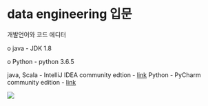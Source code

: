 # data engineering 입문 

개발언어와 코드 에디터

o java - JDK 1.8

o Python - python 3.6.5

java, Scala - IntelliJ IDEA community edtion - [link](https://www.jetbrains.com/idea/download)
Python - PyCharm community edition - [link](http://www.jetbrains.com/pycharm/download)

<img src="https://img.shields.io/badge/#68BC71-blue?style=flat&logo=&logoColor=white"/>
